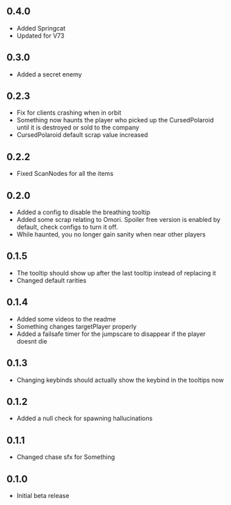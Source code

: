 ## 0.4.0
- Added Springcat
- Updated for V73

## 0.3.0
- Added a secret enemy

## 0.2.3
- Fix for clients crashing when in orbit
- Something now haunts the player who picked up the CursedPolaroid until it is destroyed or sold to the company
- CursedPolaroid default scrap value increased

## 0.2.2
- Fixed ScanNodes for all the items

## 0.2.0
- Added a config to disable the breathing tooltip
- Added some scrap relating to Omori. Spoiler free version is enabled by default, check configs to turn it off.
- While haunted, you no longer gain sanity when near other players

## 0.1.5
- The tooltip should show up after the last tooltip instead of replacing it
- Changed default rarities

## 0.1.4
- Added some videos to the readme
- Something changes targetPlayer properly
- Added a failsafe timer for the jumpscare to disappear if the player doesnt die

## 0.1.3
- Changing keybinds should actually show the keybind in the tooltips now

## 0.1.2
- Added a null check for spawning hallucinations

## 0.1.1
- Changed chase sfx for Something

## 0.1.0
- Initial beta release